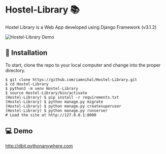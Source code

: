 # Hostel-Library 📚
Hostel Library is a Web App developed using Django Framework (v3.1.2)

![Hostel-Library Demo](https://raw.githubusercontent.com/iamnihal/Hostel-Library/main/app.gif)

## 📖 Installation
To start, clone the repo to your local computer and change into the proper directory.

```
$ git clone https://github.com/iamnihal/Hostel-Library.git
$ cd Hostel-Library
$ python3 -m venv Hostel-Library
$ source Hostel-Library/bin/activate
(Hostel-Library) $ pip install -r requirements.txt
(Hostel-Library) $ python manage.py migrate
(Hostel-Library) $ python manage.py createsuperuser
(Hostel-Library) $ python manage.py runserver
# Load the site at http://127.0.0.1:8000
```
## 💻 Demo
http://dbit.pythonanywhere.com
